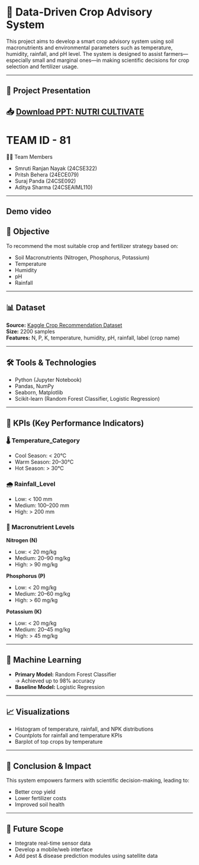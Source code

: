 
# 🌾 Data-Driven Crop Advisory System

This project aims to develop a smart crop advisory system using soil macronutrients and environmental parameters such as temperature, humidity, rainfall, and pH level. The system is designed to assist farmers—especially small and marginal ones—in making scientific decisions for crop selection and fertilizer usage.

---
## 📎 Project Presentation

📥 [Download PPT: NUTRI CULTIVATE](NUTRI%20CULTIVATE.pptx)
--
# TEAM ID - 81
👨‍💻 Team Members
- Smruti Ranjan Nayak (24CSE322)
- Pritsh Behera (24ECE079)
- Suraj Panda (24CSE092)
- Aditya Sharma (24CSEAIML110)

---
## Demo video
## 🎯 Objective

To recommend the most suitable crop and fertilizer strategy based on:
- Soil Macronutrients (Nitrogen, Phosphorus, Potassium)
- Temperature
- Humidity
- pH
- Rainfall

---

## 📊 Dataset

**Source:** [Kaggle Crop Recommendation Dataset](https://www.kaggle.com/datasets/atharvaingle/crop-recommendation-dataset)  
**Size:** 2200 samples  
**Features:** N, P, K, temperature, humidity, pH, rainfall, label (crop name)

---

## 🛠️ Tools & Technologies

- Python (Jupyter Notebook)
- Pandas, NumPy
- Seaborn, Matplotlib
- Scikit-learn (Random Forest Classifier, Logistic Regression)

---

## 📌 KPIs (Key Performance Indicators)

### 🌡️ Temperature_Category
- Cool Season: < 20°C  
- Warm Season: 20–30°C  
- Hot Season: > 30°C

### 🌧️ Rainfall_Level
- Low: < 100 mm  
- Medium: 100–200 mm  
- High: > 200 mm

### 🌱 Macronutrient Levels
**Nitrogen (N)**  
- Low: < 20 mg/kg  
- Medium: 20–90 mg/kg  
- High: > 90 mg/kg  

**Phosphorus (P)**  
- Low: < 20 mg/kg  
- Medium: 20–60 mg/kg  
- High: > 60 mg/kg  

**Potassium (K)**  
- Low: < 20 mg/kg  
- Medium: 20–45 mg/kg  
- High: > 45 mg/kg

---

## 🤖 Machine Learning

- **Primary Model:** Random Forest Classifier  
  → Achieved up to 98% accuracy
- **Baseline Model:** Logistic Regression

---

## 📈 Visualizations

- Histogram of temperature, rainfall, and NPK distributions
- Countplots for rainfall and temperature KPIs
- Barplot of top crops by temperature

---

## 🚀 Conclusion & Impact

This system empowers farmers with scientific decision-making, leading to:
- Better crop yield
- Lower fertilizer costs
- Improved soil health

---

## 🔭 Future Scope

- Integrate real-time sensor data
- Develop a mobile/web interface
- Add pest & disease prediction modules using satellite data
